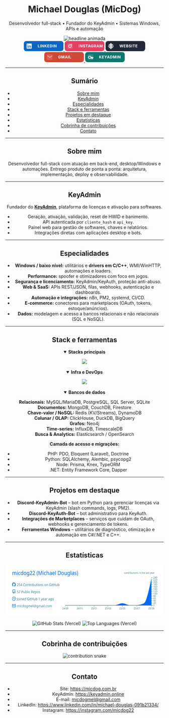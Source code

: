 <!-- HEADER -->
<div align="center">
  <h1>Michael Douglas (MicDog)</h1>
  <p>Desenvolvedor full-stack • Fundador do KeyAdmin • Sistemas Windows, APIs e automação</p>

  <picture>
    <source srcset="https://readme-typing-svg.demolab.com?font=Inter&size=18&duration=4000&pause=900&center=true&vCenter=true&width=780&lines=Full-stack+focado+em+produtos%2C+APIs+e+automa%C3%A7%C3%A3o;Drivers+em+C%2FC%2B%2B%2C+spoofer+e+otimizadores+para+Windows;SaaS+com+Python%2FFastAPI+e+PHP%2FLaravel;Integra%C3%A7%C3%B5es+com+marketplaces%2C+n8n+e+servi%C3%A7os+web" />
    <img alt="headline animada" src="https://readme-typing-svg.demolab.com?font=Inter&size=18&duration=4000&pause=900&center=true&vCenter=true&width=780&lines=Full-stack+focado+em+produtos%2C+APIs+e+automa%C3%A7%C3%A3o" />
  </picture>

<div align="center">
  <!-- LINKEDIN (usa o path passado por você) -->
  <a href="https://www.linkedin.com/in/michael-douglas-091b21334/">
    <svg width="126" height="32" viewBox="0 0 126 32" xmlns="http://www.w3.org/2000/svg" role="img" aria-label="LinkedIn">
      <rect x="0" y="0" width="126" height="32" rx="8" fill="#0A66C2"/>
      <!-- container do ícone -->
      <rect x="8" y="7" width="18" height="18" rx="4" fill="#ffffff22"/>
      <!-- ícone linkedin (path fornecido) centralizado no container 18x18 -->
      <g transform="translate(9,8)">
        <path fill="#fff" d="M0 1.146C0 .513.526 0 1.175 0h13.65C15.474 0 16 .513 16 1.146v13.708c0 .633-.526 1.146-1.175 1.146H1.175C.526 16 0 15.487 0 14.854zm4.943 12.248V6.169H2.542v7.225zm-1.2-8.212c.837 0 1.358-.554 1.358-1.248-.015-.709-.52-1.248-1.342-1.248S2.4 3.226 2.4 3.934c0 .694.521 1.248 1.327 1.248zm4.908 8.212V9.359c0-.216.016-.432.08-.586.173-.431.568-.878 1.232-.878.869 0 1.216.662 1.216 1.634v3.865h2.401V9.25c0-2.22-1.184-3.252-2.764-3.252-1.274 0-1.845.7-2.165 1.193v.025h-.016l.016-.025V6.169h-2.4c.03.678 0 7.225 0 7.225z"/>
      </g>
      <text x="44" y="20" font-family="Inter,Segoe UI,Arial,sans-serif" font-size="12" font-weight="700" fill="#fff" letter-spacing=".6">LINKEDIN</text>
    </svg>
  </a>

  <!-- INSTAGRAM (igual ao seu, mantido) -->
  <a href="https://instagram.com/micdog22">
    <svg width="126" height="32" viewBox="0 0 126 32" xmlns="http://www.w3.org/2000/svg" role="img" aria-label="Instagram">
      <rect x="0" y="0" width="126" height="32" rx="8" fill="#E4405F"/>
      <rect x="8" y="7" width="18" height="18" rx="5" fill="#ffffff22"/>
      <circle cx="17" cy="16" r="4.2" fill="none" stroke="#fff" stroke-width="2"/>
      <circle cx="21.5" cy="11.5" r="1.4" fill="#fff"/>
      <text x="44" y="20" font-family="Inter,Segoe UI,Arial,sans-serif" font-size="12" font-weight="700" fill="#fff" letter-spacing=".6">INSTAGRAM</text>
    </svg>
  </a>

  <!-- WEBSITE (igual ao seu, mantido) -->
  <a href="https://micdog.com.br">
    <svg width="126" height="32" viewBox="0 0 126 32" xmlns="http://www.w3.org/2000/svg" role="img" aria-label="Website">
      <rect x="0" y="0" width="126" height="32" rx="8" fill="#1F2937"/>
      <circle cx="17" cy="16" r="9" fill="#ffffff22"/>
      <path fill="none" stroke="#fff" stroke-width="2" d="M8,16h18 M17,7c3,3.5,3,14,0,18 M17,7c-3,3.5-3,14,0,18 M10.5,11a16,16 0 0,0 13,0 M10.5,21a16,16 0 0,1 13,0"/>
      <text x="44" y="20" font-family="Inter,Segoe UI,Arial,sans-serif" font-size="12" font-weight="700" fill="#fff" letter-spacing=".6">WEBSITE</text>
    </svg>
  </a>

  <!-- GMAIL (igual ao seu, mantido) -->
  <a href="mailto:micdogmel@gmail.com">
    <svg width="126" height="32" viewBox="0 0 126 32" xmlns="http://www.w3.org/2000/svg" role="img" aria-label="Gmail">
      <rect x="0" y="0" width="126" height="32" rx="8" fill="#D14836"/>
      <rect x="8" y="7" width="18" height="18" rx="2" fill="#ffffff22"/>
      <path fill="#fff" d="M10,12.2V11l8,5 8-5v1.2l-8,5 -8-5z"/>
      <text x="44" y="20" font-family="Inter,Segoe UI,Arial,sans-serif" font-size="12" font-weight="700" fill="#fff" letter-spacing=".6">GMAIL</text>
    </svg>
  </a>

  <!-- KEYADMIN (novo ícone de CHAVE) -->
  <a href="https://keyadmin.online">
    <svg width="126" height="32" viewBox="0 0 126 32" xmlns="http://www.w3.org/2000/svg" role="img" aria-label="KeyAdmin">
      <rect x="0" y="0" width="126" height="32" rx="8" fill="#0F766E"/>
      <!-- container do ícone -->
      <rect x="8" y="7" width="18" height="18" rx="4" fill="#ffffff22"/>
      <!-- ícone de chave (stroke para manter leve e nítido em qualquer fundo) -->
      <g transform="translate(8,7)">
        <!-- cabeça da chave -->
        <circle cx="6.5" cy="9.5" r="3.8" fill="none" stroke="#fff" stroke-width="2"/>
        <!-- haste + dentes -->
        <path d="M10.8 9.5 H17 
                 M17 9.5 v2.2 h-2 v2 h-2 v-2 h-2.2" 
              fill="none" stroke="#fff" stroke-width="2" stroke-linecap="round" stroke-linejoin="round"/>
      </g>
      <text x="44" y="20" font-family="Inter,Segoe UI,Arial,sans-serif" font-size="12" font-weight="700" fill="#fff" letter-spacing=".6">KEYADMIN</text>
    </svg>
  </a>
</div>



---

## Sumário
- [Sobre mim](#sobre-mim)
- [KeyAdmin](#keyadmin)
- [Especialidades](#especialidades)
- [Stack e ferramentas](#stack-e-ferramentas)
- [Projetos em destaque](#projetos-em-destaque)
- [Estatísticas](#estatísticas)
- [Cobrinha de contribuições](#cobrinha-de-contribuições)
- [Contato](#contato)

---

## Sobre mim
Desenvolvedor full-stack com atuação em back-end, desktop/Windows e automações. Entrego produto de ponta a ponta: arquitetura, implementação, deploy e observabilidade.

---

## KeyAdmin
Fundador do **[KeyAdmin](https://keyadmin.online)**, plataforma de licenças e ativação para softwares.
- Geração, ativação, validação, reset de HWID e banimento.
- API autenticada por `cliente_hash` e `api_key`.
- Painel web para gestão de softwares, chaves e relatórios.
- Integrações diretas com aplicações desktop e bots.

---

## Especialidades
- **Windows / baixo nível:** utilitários e **drivers em C/C++**, WMI/WinHTTP, automações e loaders.
- **Performance:** spoofer e otimizadores com foco em jogos.
- **Segurança e licenciamento:** KeyAdmin/KeyAuth, proteção anti-abuso.
- **Web & SaaS:** APIs REST/JSON, filas, webhooks, autenticação e dashboards.
- **Automação e integrações:** n8n, PM2, systemd, CI/CD.
- **E-commerce:** conectores para marketplaces (OAuth, tokens, estoque/anúncios).
- **Dados:** modelagem e acesso a bancos relacionais e não relacionais (SQL e NoSQL).

---

## Stack e ferramentas

<details open>
<summary><strong>Stacks principais</strong></summary>

<p>
  <img src="https://skillicons.dev/icons?i=python,c,cpp,cs,java,js,ts,go,rust,ruby,php,kotlin,swift,dart,scala,r,julia,haskell,elixir,clojure,ocaml,zig,nim,lua,bash,powershell,perl,crystal,solidity,wasm,fortran,v,coffeescript,haxe,deno,bun&perline=22" />
</p>

</details>

<details open>
<summary><strong>Infra e DevOps</strong></summary>

<p>
  <img src="https://skillicons.dev/icons?i=linux,ubuntu,arch,redhat,raspberrypi,windows,bash,powershell,git,github,gitlab,bitbucket,githubactions,jenkins,aws,azure,gcp,cloudflare,vercel,netlify,heroku,digitalocean,firebase,supabase,docker,kubernetes,nginx,terraform,ansible,grafana,prometheus,sentry,elasticsearch,postgres,mysql,sqlite,mongodb,redis,rabbitmq,kafka,openstack&perline=22" />
</p>

</details>

<details open>
<summary><strong>Bancos de dados</strong></summary>

**Relacionais:** MySQL/MariaDB, PostgreSQL, SQL Server, SQLite  
**Documentos:** MongoDB, CouchDB, Firestore  
**Chave-valor / NoSQL:** Redis (KV/Streams), DynamoDB  
**Colunar / OLAP:** ClickHouse, DuckDB, BigQuery  
**Grafos:** Neo4j  
**Time-series:** InfluxDB, TimescaleDB  
**Busca & Analytics:** Elasticsearch / OpenSearch

**Camada de acesso e migrações:**  
- PHP: PDO, Eloquent (Laravel), Doctrine 
- Python: SQLAlchemy, Alembic, psycopg2  
- Node: Prisma, Knex, TypeORM  
- .NET: Entity Framework Core, Dapper
</details>

---

## Projetos em destaque
- **Discord-KeyAdmin-Bot** – bot em Python para gerenciar licenças via KeyAdmin (slash commands, logs, PM2).
- **Discord-KeyAuth-Bot** – bot administrativo para KeyAuth.
- **Integrações de Marketplaces** – serviços que cuidam de OAuth, webhooks e gerenciamento de tokens.
- **Ferramentas Windows** – utilitários de diagnóstico, otimização e automação em C#/.NET e C++.

---

## Estatísticas
<p align="center">
  <img src="https://raw.githubusercontent.com/micdog22/micdog22/main/profile-summary-card-output/transparent/0-profile-details.svg" alt="Profile Details" height="160" />
</p>

<p align="center">
  <img height="150"
       src="https://github-readme-stats.vercel.app/api?username=micdog22&show_icons=true&include_all_commits=true&count_private=true&rank_icon=github&theme=tokyonight&v=1"
       alt="GitHub Stats (Vercel)" />
  <img height="150"
       src="https://github-readme-stats.vercel.app/api/top-langs/?username=micdog22&layout=compact&hide=css,scss,cmake&langs_count=8&theme=tokyonight&v=1"
       alt="Top Languages (Vercel)" />
</p>

---

## Cobrinha de contribuições
<p align="center">
  <picture>
    <source media="(prefers-color-scheme: dark)" srcset="https://raw.githubusercontent.com/micdog22/micdog22/output/snake-dark.svg" />
    <source media="(prefers-color-scheme: light)" srcset="https://raw.githubusercontent.com/micdog22/micdog22/output/snake-light.svg" />
    <img alt="contribution snake" src="https://raw.githubusercontent.com/micdog22/micdog22/output/snake.svg" />
  </picture>
</p>

---

## Contato
- Site: https://micdog.com.br  
- KeyAdmin: https://keyadmin.online  
- E-mail: micdogmel@gmail.com  
- LinkedIn: https://www.linkedin.com/in/michael-douglas-091b21334/  
- Instagram: https://instagram.com/micdog22
